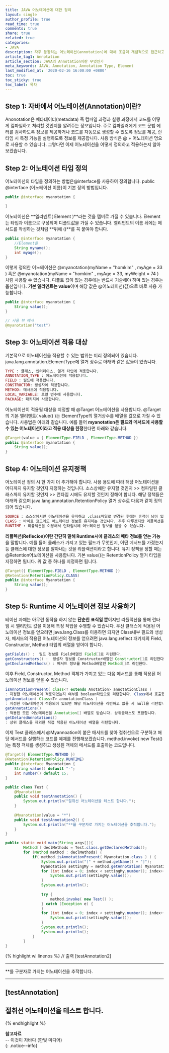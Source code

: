 ```yaml
---
title: JAVA 어노테이션에 대한 정리
layout: single
author_profile: true
read_time: true
comments: true
share: true
related: true
categories:
- JAVA
description: 자주 등장하는 어노테이션(annotation)에 대해 조금더 개념적으로 접근하고자 하여 정리하였습니다.
article_tag1: Annotation
article_section: JAVA의 Annotation이란 무엇인가
meta_keywords: JAVA, Annotation, Annotation Type, Element
last_modified_at: '2020-02-16 16:00:00 +0800'
toc: true
toc_sticky: true
toc_label: 목차
---
```


## Step 1: 자바에서 어노테이션(Annotation)이란?
Anonotation은 메타데이터(metadata) 즉 컴파일 과정과 실행 과정에서 코드를 어떻게 컴파일하고 처리할 것인지를 알려주는 정보입니다. 주로 컴파일러에게 코드 문법 에러를 검사하도록 정보를 제공하거나 코드를 자동으로 생성할 수 있도록 정보를 제공, 런타임 시 특정 기능을 실행하도록 정보를 제공합니다. 사용 방식은 @ + 어노테이션 명으로 사용할 수 있습니다. 그렇다면 이제 어노테이션을 어떻게 정의하고 적용하는지 알아보겠습니다.

## Step 2: 어노테이션 타입 정의
 어노테이션의 타입을 정의하는 방법은@interface를 사용하여 정의합니다. public @interface {어노테이션 이름}이 기본 정의 방법입니다. 

```java
public @interface myanotation {

}
```
어노테이션은 **엘리멘트( Element )**라는 것을 멤버로 가질 수 있습니다. Element는 타입과 이름으로 구성되며 디폴트값을 가질 수 있습니다. 엘리먼트의 이름 뒤에는 메서드를 작성하는 것처럼 **뒤에 ()**를 꼭 붙여야 합니다. 

```java
public @interface myanotation {
    //Element들
    String myname();
    int myage();
}
```
이렇게 정의한 어노테이션은 @myanotation(myName = "homkim" , myAge = 33 ) 혹은 @myanotation(myName = "homkim" , myAge = 33, myWeight = 74 ) 처럼 사용할 수 있습니다. 디폴트 값이 없는 경우에는 반드시 기술해야 하며 있는 경우는 옵션입니다. **기본 엘리멘트는 value**이며 해당 값은 @어노테이션(값)으로 바로 사용 가능합니다.


```java
public @interface myanotation {
    String value();
}
```

```java
// 사용 부 예시
@myanotation("test")
```

## Step 3: 어노테이션 적용 대상 
기본적으로 어노테이션을 적용할 수 있는 범위는 미리 정의되어 있습니다. java.lang.annotation.ElementType에 열거 상수로 아래와 같은 값들이 있습니다.
```ruby
TYPE : 클래스, 인터페이스, 열거 타입에 적용합니다.
ANNOTATION_TYPE : 어노테이션에 적용합니다.
FIELD : 필드에 적용합니다. 
CONSTRUCTOR: 생성자에 적용합니다. 
METHOD: 메서드에 적용합니다.
LOCAL_VARIABLE: 로컬 변수에 사용합니다.
PACKAGE: 패키지에 사용합니다.
```
어노테이션이 적용될 대상을 지정할 때 @Target 어노테이션을 사용합니다. @Target의 기본 엘리멘트( value() )는 ElementType의 열거상수를 배열을 값으로 가질 수 있습니다. 사용법은 아래와 같습니다. 예를 들어 **myanotation은 필드와 메서드에 사용할 수 있는 어노테이션이라고 적용 대상을 한정**한다면 아래와 같습니다.

```java
@Target(value = { ElementType.FIELD , ElementType.METHOD })
public @interface myanotation {
    String value();
}
```

## Step 4: 어노테이션 유지정책 
어노테이션 정의 시 한 가지 더 추가해야 합니다. 사용 용도에 따라 해당 어노테이션을 어디까지 유지할 것인지 지정하는 것입니다. 소스상에만 유지할 것인지 >> 컴파일된 클래스까지 유지할 것인지 >> 런타임 시에도 유지할 것인지 정해야 합니다. 해당 정책들은 아래와 같으며 java.lang.annotation.RetentionPolicy 열거 상수로 다음과 같이 정의되어 있습니다.

```ruby
SOURCE : 소스상에서만 어노테이션을 유지하고 .class파일로 변경된 후에는 흔적이 남아 있지 않을 경우입니다. 주로 소스 코드를 분석할 때 사용되는 범위입니다. 
CLASS : 바이트 코드에도 어노테이션 정보를 유지하는 것입니다. 추후 다루겠지만 리플렉션을 이용해서 어노테이션 정보를 얻을 수 없습니다. 
RUNTIME : 리플렉션을 이용해서 런타임시에 어노테이션 정보를 얻을 수 있습니다.
```

**리플렉션(Reflecion)이란 간단히 말해 Runtime시에 클래스의 메타 정보를 얻는 기능**을 말합니다. 예를 들어 클래스가 가지고 있는 필드가 무엇인지, 어떤 메서드를 가졌는지 등 클래스에 대한 정보를 알아내는 것을 리플랙션이라고 합니다. 유지 정책을 정할 때는 @Retention어노테이션을 사용합니다. 기본 value()는 RetentionPolicy 열거 타입을 지정하면 됩니다. 위 값 중 하나를 지정하면 됩니다.

```java
@Target({ ElementType.FIELD , ElementType.METHOD })
@Retention(RetentionPolicy.CLASS)
public @interface Myanotation {
    String value();
}

```

## Step 5: Runtime 시 어노테이션 정보 사용하기 
테이션 자체는 아무런 동작을 하지 않는 **단순한 표식일 뿐**이지만 리플랙션을 통해 런타임 시 엘리먼트 값을 이용해 특정 작업을 수행할 수 있습니다. 우선 클래스에 적용된 어노테이션 정보를 얻으려면 java.lang.Class를 이용하면 되지만 Class내부 필드와 생성자, 메서드의 적용된 어노테이션의 정보를 얻으려면 java.lang.reflect 패키지의 Field, Constructor, Method 타입의 배열을 얻어야 합니다.

```java
getFields() :  필드 정보를 Field배열인 Field[]로 리턴한다.
getConstructors() :  생성자 정보를 Constructor배열인 Constructor[]로 리턴한다. 
getDeclaredMethods() : 메서드 정보를 Method배열인 Method[]로 리턴한다. 
```
이후 Field, Constructor, Method 객체가 가지고 있는 다음 메서드를 통해 적용된 어노테이션 정보를 얻을 수 있습니다. 

```java
isAnnotationPresent( Class<? extends Anotation> annotationClass )
: 지정한 어노테이션이 적용되었는지 여부를 boolean타입으로 리턴합니다. Class에서 호출했을 때 상위 클래스에 적용된 경우도 true를 리턴합니다.
getAnnotation( Class<T> annotationClass )
: 지정한 어노테이션이 적용되어 있으면 해당 어노테이션을 리턴하고 없을 시 null을 리턴합니다. 마찬가지로 상위 클래스에 적용되어도 같습니다.
getAnnotations()
: 적용된 모든 어노테이션을 Annotation[] 배열로 받습니다. 상위클래스도 포함합니다. 
getDelaredAnnotations()
: 상위 클래스를 제외한 직접 적용된 어노테이션 배열을 리턴합니다.
```

이제 Test 클래스에서 @Myannoation이 붙은 매서드를 찾아 절취선으로 구분하고 해당 메서드를 실행하는 코드를 예제를 진행해보겠습니다. method.invoke( new Test() )는 특정 객체를 생성하고 생성된 객체의 메서드를 호출하는 코드입니다.    

```java
@Target({ ElementType.METHOD })
@Retention(RetentionPolicy.RUNTIME)
public @interface Myanotation {
    String value() default "-";
    int number() default 15;
}
```

```java
public class Test {
    @Myanotation
    public void testAnnotation() {
        System.out.println("절취선 어노테이션을 테스트 합니다.");
    }
    
    @Myanotation(value = "*")
    public void testAnnotation2() {
        System.out.println("**를 구분자로 가지는 어노테이션을 추적합니다.");
    }
}
```

```java
public static void main(String args[]){
        Method[] declMethods = Test.class.getDeclaredMethods();
        for (Method method : declMethods) {
            if( method.isAnnotationPresent( Myanotation.class ) ) {
                System.out.println("[" + method.getName() + "]");
                Myanotation settingMy = method.getAnnotation( Myanotation.class );
                for (int index = 0; index < settingMy.number(); index++) {
                    System.out.print(settingMy.value());
                }
                System.out.println();
                
                try {
                    method.invoke( new Test() );
                } catch (Exception e) {
                }
                for (int index = 0; index < settingMy.number(); index++) {
                    System.out.print(settingMy.value());
                }
                System.out.println();
                System.out.println();
            }
        }
}

```
{% highlight wl linenos %}
// 출력
[testAnnotation2]
***************
**를 구분자로 가지는 어노테이션을 추적합니다.
***************
[testAnnotation]
---------------
절취선 어노테이션을 테스트 합니다.
---------------
{% endhighlight %}


**참고자료** <br> 
-- 이것이 자바다 (한빛 미디어)<br> 
{: .notice--info}